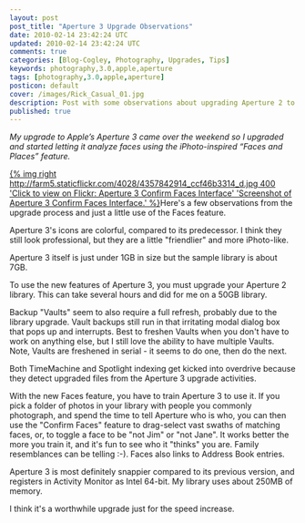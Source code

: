 ```yaml
---           
layout: post
post_title: "Aperture 3 Upgrade Observations"
date: 2010-02-14 23:42:24 UTC
updated: 2010-02-14 23:42:24 UTC
comments: true
categories: [Blog-Cogley, Photography, Upgrades, Tips]
keywords: photography,3.0,apple,aperture
tags: [photography,3.0,apple,aperture]
posticon: default
cover: /images/Rick_Casual_01.jpg
description: Post with some observations about upgrading Aperture 2 to 3, by Rick Cogley. 
published: true
---
```


_My upgrade to Apple’s Aperture 3 came over the weekend so I upgraded and started letting it analyze faces using the iPhoto-inspired “Faces and Places” feature._

<!--more--> 

[{% img right http://farm5.staticflickr.com/4028/4357842914_ccf46b3314_d.jpg 400 'Click to view on Flickr: Aperture 3 Confirm Faces Interface' 'Screenshot of Aperture 3 Confirm Faces Interface.' %}](http://www.flickr.com/photos/81796435@N00/4357842914)Here's a few observations from the upgrade process and just a little use of the Faces feature. 

Aperture 3's icons are colorful, compared to its predecessor. I think they still look professional, but they are a little "friendlier" and more iPhoto-like.


Aperture 3 itself is just under 1GB in size but the sample library is about 7GB.


To use the new features of Aperture 3, you must upgrade your Aperture 2 library. This can take several hours and did for me on a 50GB library.


Backup "Vaults" seem to also require a full refresh, probably due to the library upgrade. Vault backups still run in that irritating modal dialog box that pops up and interrupts. Best to freshen Vaults when you don't have to work on anything else, but I still love the ability to have multiple Vaults. Note, Vaults are freshened in serial - it seems to do one, then do the next. 


Both TimeMachine and Spotlight indexing get kicked into overdrive because they detect upgraded files from the Aperture 3 upgrade activities.


With the new Faces feature, you have to train Aperture 3 to use it. If you pick a folder of photos in your library with people you commonly photograph, and spend the time to tell Aperture who is who, you can then use the "Confirm Faces" feature to drag-select vast swaths of matching faces, or, to toggle a face to be "not Jim" or "not Jane". It works better the more you train it, and it's fun to see who it "thinks" you are. Family resemblances can be telling :-). Faces also links to Address Book entries. 


Aperture 3 is most definitely snappier compared to its previous version, and registers in Activity Monitor as Intel 64-bit. My library uses about 250MB of memory.


 


I think it's a worthwhile upgrade just for the speed increase. 

